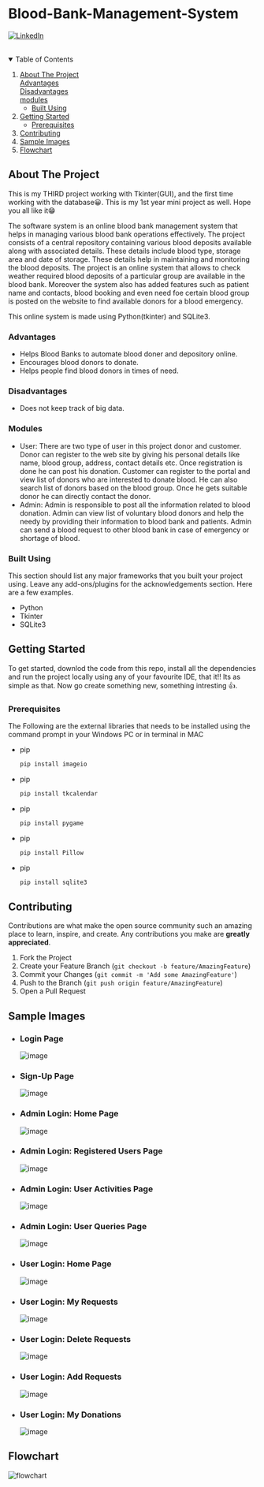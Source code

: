 # Blood-Bank-Management-System
<!--
*** Thanks for checking out the Online Blood Bank Management System. If you have a suggestion
*** that would make this better, please fork the repo and create a pull request
*** or simply open an issue with the tag "enhancement".
*** Thanks again! Now go create something AMAZING! :D
-->



<!-- PROJECT SHIELDS -->
<!--
*** I'm using markdown "reference style" links for readability.
*** Reference links are enclosed in brackets [ ] instead of parentheses ( ).
*** See the bottom of this document for the declaration of the reference variables
*** for contributors-url, forks-url, etc. This is an optional, concise syntax you may use.
*** https://www.markdownguide.org/basic-syntax/#reference-style-links
-->

[![LinkedIn][linkedin-shield]][linkedin-url]


<!-- PROJECT LOGO -->
<br />

<!-- TABLE OF CONTENTS -->
<details open="open">
  <summary>Table of Contents</summary>
  <ol>
    <li>
      <a href="#about-the-project">About The Project</a>
      <br/>
      <a href="#advantages">Advantages</a>
      <br/>
      <a href="#disadvantages">Disadvantages</a>
      <br/>
      <a href="#modules">modules</a>
      <ul>
        <li><a href="#built-using">Built Using</a></li>
      </ul>
    </li>
    <li>
      <a href="#getting-started">Getting Started</a>
      <ul>
        <li><a href="#prerequisites">Prerequisites</a></li>
      </ul>
    </li>
    <li><a href="#contributing">Contributing</a></li>
    <li><a href="#sample-images">Sample Images</a></li>
    <li><a href="#flowchart">Flowchart</a></li>
  </ol>
</details>



<!-- ABOUT THE PROJECT -->
## About The Project

This is my THIRD project working with Tkinter(GUI), and the first time working with the database😀. This is my 1st year mini project as well. Hope you all like it😁

The software system is an online blood bank management system that helps in managing various blood bank operations effectively. The project consists of a central repository containing various blood deposits available along with associated details. These details include blood type, storage area and date of storage. These details help in maintaining and monitoring the blood deposits. The project is an online system that allows to check weather required blood deposits of a particular group are available in the blood bank. Moreover the system also has added features such as patient name and contacts, blood booking and even need foe certain blood group is posted on the website to find available donors for a blood emergency.

This online system is made using Python(tkinter) and SQLite3.

### Advantages
* Helps Blood Banks to automate blood doner and depository online.
* Encourages blood donors to donate.
* Helps people find blood donors in times of need.
### Disadvantages
* Does not keep track of big data.

### Modules

* User: There are two type of user in this project donor and customer. Donor can register to the web site by giving his personal details like name, blood group, address, contact details etc. Once registration is done he can post his donation. Customer can register to the portal and view list of donors who are interested to donate blood. He can also search list of donors based on the blood group. Once he gets suitable donor he can directly contact the donor.
* Admin: Admin is responsible to post all the information related to blood donation. Admin can view list of voluntary blood donors and help the needy by providing their information to blood bank and patients. Admin can send a blood request to other blood bank in case of emergency or shortage of blood.

### Built Using

This section should list any major frameworks that you built your project using. Leave any add-ons/plugins for the acknowledgements section. Here are a few examples.
* Python
* Tkinter
* SQLite3



<!-- GETTING STARTED -->
## Getting Started

To get started, downlod the code from this repo, install all the dependencies and run the project locally using any of your favourite IDE, that it!! Its as simple as that.
Now go create something new, something intresting 👍.

### Prerequisites

The Following are the external libraries that needs to be installed using the command prompt in your Windows PC or in terminal in MAC 
* pip
  ```sh
  pip install imageio
  ```
  
* pip
  ```sh
  pip install tkcalendar
  ```
  
* pip
  ```sh
  pip install pygame
  ```
  
* pip
  ```sh
  pip install Pillow
  ```
  
* pip
  ```sh
  pip install sqlite3
  ```

<!-- CONTRIBUTING -->
## Contributing

Contributions are what make the open source community such an amazing place to learn, inspire, and create. Any contributions you make are **greatly appreciated**.

1. Fork the Project
2. Create your Feature Branch (`git checkout -b feature/AmazingFeature`)
3. Commit your Changes (`git commit -m 'Add some AmazingFeature'`)
4. Push to the Branch (`git push origin feature/AmazingFeature`)
5. Open a Pull Request

## Sample Images

* ### **Login Page**

  ![image](https://user-images.githubusercontent.com/70905787/135963435-b2518b3c-3633-43d7-a481-ab995a078d87.png)
  
* ### **Sign-Up Page**

  ![image](https://user-images.githubusercontent.com/70905787/135963608-31144241-66c9-4089-8334-f0893e883cc3.png)

* ### **Admin Login: Home Page**

  ![image](https://user-images.githubusercontent.com/70905787/135964125-fd5a60a9-f90f-49bc-85d2-cda3e43e1126.png)
  
* ### **Admin Login: Registered Users Page**
  
  ![image](https://user-images.githubusercontent.com/70905787/135964247-4d6fb78c-844d-49c1-b35d-7d479a746ca6.png)
  
* ### **Admin Login: User Activities Page**

  ![image](https://user-images.githubusercontent.com/70905787/135964406-70d5024c-90a6-47ff-81e9-77c04985d5ef.png)
  
* ### **Admin Login: User Queries Page**
  
  ![image](https://user-images.githubusercontent.com/70905787/135964515-563eb80c-26d6-45ed-bd37-707940139cf2.png)

* ### **User Login: Home Page**
 
  ![image](https://user-images.githubusercontent.com/70905787/135964729-7ee421b1-5982-4926-a079-34650e2e7364.png)
  
* ### **User Login: My Requests**
 
  ![image](https://user-images.githubusercontent.com/70905787/135964979-cd6052d7-487b-4264-a4e7-cef35fe70c57.png)

* ### **User Login: Delete Requests**
 
  ![image](https://user-images.githubusercontent.com/70905787/135965196-912e0e49-d17a-4dcc-8dfb-40b70f23ff68.png)
 
* ### **User Login: Add Requests**
 
  ![image](https://user-images.githubusercontent.com/70905787/135965196-912e0e49-d17a-4dcc-8dfb-40b70f23ff68.png)
  
* ### **User Login: My Donations**

  ![image](https://user-images.githubusercontent.com/70905787/135965343-9de41689-66f1-408c-a749-ec2f184f6755.png)
  

## Flowchart

  ![flowchart](https://user-images.githubusercontent.com/70905787/135967717-1878cff2-e493-4cd6-a0d4-b837490580ae.JPG)


<!-- MARKDOWN LINKS & IMAGES -->
<!-- https://www.markdownguide.org/basic-syntax/#reference-style-links -->
[linkedin-shield]: https://img.shields.io/badge/-LinkedIn-black.svg?style=for-the-badge&logo=linkedin&colorB=555
[linkedin-url]: https://www.linkedin.com/in/nisarg-doshi-69567418b/ 
